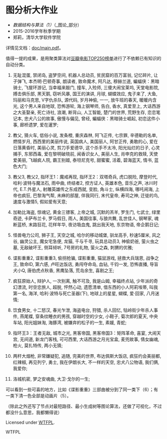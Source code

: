 # 图分析大作业

* _数据结构与算法（1）_（_图论_部分）
* 2015-2016学年秋季学期
* 郑莉，清华大学软件学院

详情见文档：[doc/main.pdf](https://github.com/lizy14/network-data-analysis/blob/master/doc/main.pdf)。

值得一提的成果，是用聚类算法对[豆瓣电影TOP250榜单](http://movie.douban.com/top250)进行了不依赖已有知识的自动分类。

1. 无耻混蛋, 禁闭岛, 盗梦空间, 机器人总动员, 贫民窟的百万富翁, 记忆碎片, 让子弹飞, 本杰明·巴顿奇事, 朗读者, 致命魔术, 阿凡达, 穆赫兰道, 蝙蝠侠：黑暗骑士, 飞屋环游记, 当幸福来敲门, 撞车, 入殓师, 三傻大闹宝莱坞, 天堂电影院, 搏击俱乐部, 黑天鹅, 窃听风暴, 国王的演讲, 月球, 蝴蝶效应, 鬼子来了, 大鱼, 玛丽和马克思, V字仇杀队, 源代码, 岁月神偷, 一一, 放牛班的春天, 暖暖内含光, 这个男人来自地球, 恐怖游轮, 海上钢琴师, 告白, 香水, 真爱至上, 大话西游之大圣娶亲, 死亡诗社, 浪潮, 断背山, 人工智能, 楚门的世界, 荒野生存, 恋恋笔记本, 忠犬八公的故事, 傲慢与偏见, 曾经, 蝙蝠侠：黑暗骑士崛起, 初恋这件小事, 廊桥遗梦, 爱在暹罗;

2. 教父, 猜火车, 低俗小说, 发条橙, 重庆森林, 阿飞正传, 七宗罪, 辛德勒的名单, 燃情岁月, 西西里的美丽传说, 英国病人, 美国丽人, 阿甘正传, 勇敢的心, 爱在日落黄昏时, 美丽心灵, 剪刀手爱德华, 这个杀手不太冷, 阳光灿烂的日子, 心灵捕手, 东邪西毒, 爱在黎明破晓前, 闻香识女人, 美丽人生, 肖申克的救赎, 天使爱美丽, 飞越疯人院, 霸王别姬, 泰坦尼克号, 甜蜜蜜, 活着, 碧海蓝天, 情书, 蓝色大门;

3. 教父3, 教父2, 指环王1：魔戒再现, 指环王2：双塔奇兵, 虎口脱险, 摩登时代, 哈利·波特与魔法石, 雨中曲, 终结者2, 控方证人, 英雄本色, 音乐之声, 冰川时代, E.T.外星人, 射雕英雄传之东成西就, 变脸, 角斗士, 纵横四海, 哪吒闹海, 上帝也疯狂, 巴黎淘气帮, 未麻的部屋, 伴我同行, 末代皇帝, 寿司之神, 迁徙的鸟, 速度与激情5, 假如爱有天意;

4. 加勒比海盗, 惊魂记, 黄金三镖客, 上帝之城, 沉默的羔羊, 罗生门, 七武士, 绿里奇迹, 卡萨布兰卡, 罗马假日, 雨人, 美国往事, 与狼共舞, 乱世佳人, 钢琴家, 魂断蓝桥, 末路狂花, 花样年华, 夜访吸血鬼, 跳出我天地, 东京物语, 帝企鹅日记;

5. 怪兽电力公司, 狮子王, 天空之城, 哈尔的移动城堡, 驯龙高手, 秒速5厘米, 风之谷, 幽灵公主, 魔女宅急便, 龙猫, 千与千寻, 玩具总动员3, 神偷奶爸, 萤火虫之墓, 无敌破坏王, 侧耳倾听, 7号房的礼物, 萤火之森, 刺猬的优雅;

6. 谍影重重2, 谍影重重3, 偷拐抢骗, 谍影重重, 猫鼠游戏, 拯救大兵瑞恩, 战争之王, 致命ID, 第六感, 卢旺达饭店, 勇闯夺命岛, 血钻, 千钧一发, 恐怖直播, 导盲犬小Q, 唐伯虎点秋香, 黑鹰坠落, 荒岛余生, 喜剧之王;

7. 疯狂原始人, 辩护人, 一次别离, 触不可及, 我是山姆, 幸福终点站, 少年派的奇幻漂流, 时空恋旅人, 超脱, 怦然心动, 遗愿清单, 借东西的小人阿莉埃蒂, 叫我第一名, 海洋, 哈利·波特与死亡圣器(下), 地球上的星星, 蝴蝶, 爱·回家, 八月迷情;

8. 饮食男女, 十二怒汉, 春光乍泄, 海盗电台, 狩猎, 杀人回忆, 牯岭街少年杀人事件, 燕尾蝶, 穿条纹睡衣的男孩, 穿越时空的少女, 小鞋子, 菊次郎的夏天, 中央车站, 阳光姐妹淘, 海豚湾, 被嫌弃的松子的一生, 素媛, 青蛇;

9. 指环王3：王者无敌, 城市之光, 黑客帝国, 黑客帝国3：矩阵革命, 喜宴, 大闹天宫, 无间道, 新龙门客栈, 可可西里, 大话西游之月光宝盒, 麦兜故事, 倩女幽魂, 枪火, 莫扎特传, 两小无猜;

10. 两杆大烟枪, 非常嫌疑犯, 追随, 完美的世界, 布达佩斯大饭店, 疯狂约会美丽都, 红辣椒, 再见列宁, 勇士, 我在伊朗长大, 不一样的天空, 忠犬八公物语, 我们俩, 我爱你;

11. 洛城机密, 梦之安魂曲, 大卫·戈尔的一生;

可以看到一些可喜的地方，比如《谍影重重》三部曲被分到了同一类下（6）；有一类下清一色全部是动画片（5）。

（除此之外还写了节点对最短路径、最小生成树等图论算法，还做了可视化，不过都没什么意思，我都懒得说）

Licensed under [WTFPL](http://www.wtfpl.net/).

<a href="http://www.wtfpl.net/"><img
       src="http://www.wtfpl.net/wp-content/uploads/2012/12/wtfpl-badge-4.png"
       width="80" height="15" alt="WTFPL" /></a>
